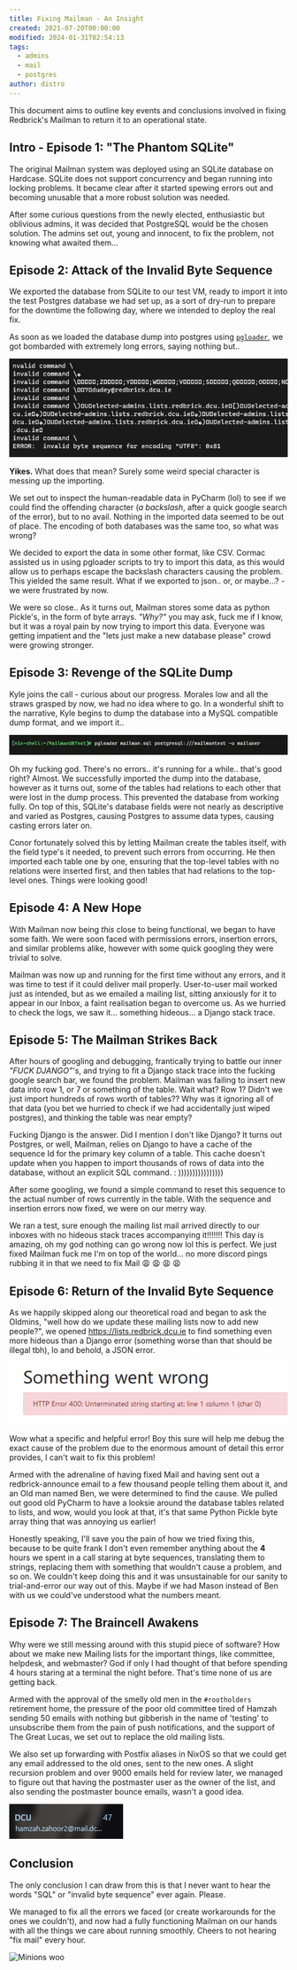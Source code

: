 ```yaml
---
title: Fixing Mailman - An Insight
created: 2021-07-20T00:00:00
modified: 2024-01-31T02:54:13
tags:
  - admins
  - mail
  - postgres
author: distro
---
```


This document aims to outline key events and conclusions involved in fixing Redbrick's Mailman to return it to an operational state.

## Intro - Episode 1: "The Phantom SQLite"

The original Mailman system was deployed using an SQLite database on Hardcase. SQLite does not support concurrency and began running into locking problems. It became clear after it started spewing errors out and becoming unusable that a more robust solution was needed.

After some curious questions from the newly elected, enthusiastic but oblivious admins, it was decided that PostgreSQL would be the chosen solution. The admins set out, young and innocent, to fix the problem, not knowing what awaited them…

## Episode 2: Attack of the Invalid Byte Sequence

We exported the database from SQLite to our test VM, ready to import it into the test Postgres database we had set up, as a sort of dry-run to prepare for the downtime the following day, where we intended to deploy the real fix.

As soon as we loaded the database dump into postgres using [`pgloader`](https://github.com/dimitri/pgloader), we got bombarded with extremely long errors, saying nothing but..

![invalid everything](../res/NCDRTq2.png)

**Yikes.** What does that mean? Surely some weird special character is messing up the importing.

We set out to inspect the human-readable data in PyCharm (lol) to see if we could find the offending character (*a backslash*, after a quick google search of the error), but to no avail. Nothing in the imported data seemed to be out of place. The encoding of both databases was the same too, so what was wrong?

We decided to export the data in some other format, like CSV. Cormac assisted us in using pgloader scripts to try to import this data, as this would allow us to perhaps escape the backslash characters causing the problem. This yielded the same result. What if we exported to json.. or, or maybe…? - we were frustrated by now.

We were so close.. As it turns out, Mailman stores some data as python Pickle's, in the form of byte arrays. *"Why?"* you may ask, fuck me if I know, but it was a royal pain by now trying to import this data. Everyone was getting impatient and the "lets just make a new database please" crowd were growing stronger. 

## Episode 3: Revenge of the SQLite Dump

Kyle joins the call - curious about our progress. Morales low and all the straws grasped by now, we had no idea where to go. In a wonderful shift to the narrative, Kyle begins to dump the database into a MySQL compatible dump format, and we import it..

![importing db](../res/LmeTLpt.gif)

Oh my fucking god. There's no errors.. it's running for a while.. that's good right? Almost. We successfully imported the dump into the database, however as it turns out, some of the tables had relations to each other that were lost in the dump process. This prevented the database from working fully. On top of this, SQLite's database fields were not nearly as descriptive and varied as Postgres, causing Postgres to assume data types, causing casting errors later on.

Conor fortunately solved this by letting Mailman create the tables itself, with the field type's it needed, to prevent such errors from occurring. He then imported each table one by one, ensuring that the top-level tables with no relations were inserted first, and then tables that had relations to the top-level ones. Things were looking good!

## Episode 4: A New Hope

With Mailman now being *this* close to being functional, we began to have some faith. We were soon faced with permissions errors, insertion errors, and similar problems alike, however with some quick googling they were trivial to solve.

Mailman was now up and running for the first time without any errors, and it was time to test if it could deliver mail properly. User-to-user mail worked just as intended, but as we emailed a mailing list, sitting anxiously for it to appear in our Inbox, a faint realisation began to overcome us. As we hurried to check the logs, we saw it… something hideous… a Django stack trace.

## Episode 5: The Mailman Strikes Back

After hours of googling and debugging, frantically trying to battle our inner *"FUCK DJANGO"*'s, and trying to fit a Django stack trace into the fucking google search bar, we found the problem. Mailman was failing to insert new data into row 1, or 7 or something of the table. Wait what? Row 1? Didn't we just import hundreds of rows worth of tables?? Why was it ignoring all of that data (you bet we hurried to check if we had accidentally just wiped postgres), and thinking the table was near empty?

Fucking Django is the answer. Did I mention I don't like Django? It turns out Postgres, or well, Mailman, relies on Django to have a cache of the sequence Id for the primary key column of a table. This cache doesn't update when you happen to import thousands of rows of data into the database, without an explicit SQL command. : ))))))))))))))))

After some googling, we found a simple command to reset this sequence to the actual number of rows currently in the table. With the sequence and insertion errors now fixed, we were on our merry way.

We ran a test, sure enough the mailing list mail arrived directly to our inboxes with no hideous stack traces accompanying it!!!!!!! This day is amazing, oh my god nothing can go wrong now lol this is perfect. We just fixed Mailman fuck me I'm on top of the world… no more discord pings rubbing it in that we need to fix Mail :weary: :weary: :weary: :weary:

## Episode 6: Return of the Invalid Byte Sequence

As we happily skipped along our theoretical road and began to ask the Oldmins, "well how do we update these mailing lists now to add new people?", we opened https://lists.redbrick.dcu.ie to find something even more hideous than a Django error (something worse than that should be illegal tbh), lo and behold, a JSON error.

![unhelpful error](../res/OtUIxJK.png)

Wow what a specific and helpful error! Boy this sure will help me debug the exact cause  of the problem due to the enormous amount of detail this error provides, I can't wait to fix this problem!

Armed with the adrenaline of having fixed Mail and having sent out a redbrick-announce email to a few thousand people telling them about it, and an Old man named Ben, we were determined to find the cause. We pulled out good old PyCharm to have a looksie around the database tables related to lists, and wow, would you look at that, it's that same Python Pickle byte array thing that was annoying us earlier!

Honestly speaking, I'll save you the pain of how we tried fixing this, because to be quite frank I don't even remember anything about the **4** hours we spent in a call staring at byte sequences, translating them to strings, replacing them with something that wouldn't cause a problem, and so on. We couldn't keep doing this and it was unsustainable for our sanity to trial-and-error our way out of this. Maybe if we had Mason instead of Ben with us we could've understood what the numbers meant.

## Episode 7: The Braincell Awakens

Why were we still messing around with this stupid piece of software? How about we make new Mailing lists for the important things, like committee, helpdesk, and webmaster? God if only I had thought of that before spending 4 hours staring at a terminal the night before. That's time none of us are getting back.

Armed with the approval of the smelly old men in the `#rootholders` retirement home, the pressure of the poor old committee tired of Hamzah sending 50 emails with nothing but gibberish in the name of 'testing' to unsubscribe them from the pain of push notifications, and the support of The Great Lucas, we set out to replace the old mailing lists.

We also set up forwarding with Postfix aliases in NixOS so that we could get any email addressed to the old ones, sent to the new ones. A slight recursion problem and over 9000 emails held for review later, we managed to figure out that having the postmaster user as the owner of the list, and also sending the postmaster bounce emails, wasn't a good idea.

![That's a lot of emails.](../res/W3IbIVF.png)

## Conclusion

The only conclusion I can draw from this is that I never want to hear the words "SQL" or "invalid byte sequence" ever again. Please.

We managed to fix all the errors we faced (or create workarounds for the ones we couldn't), and now had a fully functioning Mailman on our hands with all the things we care about running smoothly. Cheers to not hearing "fix mail" every hour.

![Minions woo](https://i.imgur.com/dtPFEAE.gif)
